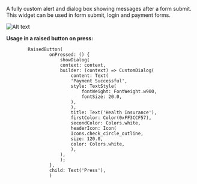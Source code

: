 A fully custom alert and dialog box showing messages after a form submit.
This widget can be used in form submit, login and payment forms.

![Alt text](relative/path/to/img.jpg?raw=true "Title")

**Usage in a raised button on press:**

            RaisedButton(
                    onPressed: () {
                        showDialog(
                        context: context,
                        builder: (context) => CustomDialog(
                            content: Text(
                            'Payment Successful',
                            style: TextStyle(
                                fontWeight: FontWeight.w900,
                                fontSize: 20.0,
                            ),
                            ),
                            title: Text('Health Insurance'),
                            firstColor: Color(0xFF3CCF57),
                            secondColor: Colors.white,
                            headerIcon: Icon(
                            Icons.check_circle_outline,
                            size: 120.0,
                            color: Colors.white,
                            ),
                        ),
                        );
                    },
                    child: Text('Press'),
                    )
